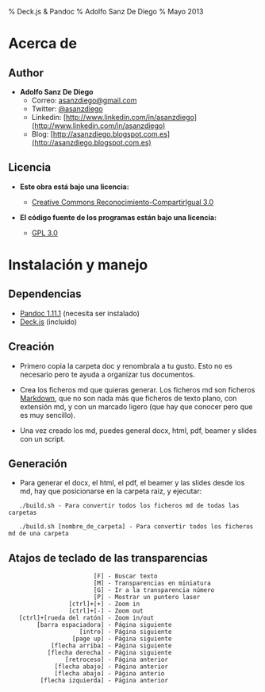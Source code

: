 % Deck.js & Pandoc
% Adolfo Sanz De Diego
% Mayo 2013

# Acerca de

## Author

- **Adolfo Sanz De Diego**
    - Correo: [asanzdiego@gmail.com](mailto:asanzdiego@gmail.com)
    - Twitter: [@asanzdiego](http://twitter.com/asanzdiego)
    - Linkedin: [http://www.linkedin.com/in/asanzdiego](http://www.linkedin.com/in/asanzdiego)
    - Blog: [http://asanzdiego.blogspot.com.es](http://asanzdiego.blogspot.com.es)

## Licencia

- **Este obra está bajo una licencia:**
    - [Creative Commons Reconocimiento-CompartirIgual 3.0](http://creativecommons.org/licenses/by-sa/3.0/es/)

- **El código fuente de los programas están bajo una licencia:**
    - [GPL 3.0](http://www.viti.es/gnu/licenses/gpl.html)

# Instalación y manejo

## Dependencias

- [Pandoc 1.11.1](http://johnmacfarlane.net/pandoc/) (necesita ser instalado)
- [Deck.js](http://imakewebthings.com/deck.js/) (incluido)

## Creación

- Primero copia la carpeta doc y renombrala a tu gusto. Esto no es necesario pero
  te ayuda a organizar tus documentos.

- Crea los ficheros md que quieras generar. Los ficheros md son ficheros
  [Markdown](http://es.wikipedia.org/wiki/Markdown), que no son nada más que
  ficheros de texto plano, con extensión md, y con un marcado ligero (que hay
  que conocer pero que es muy sencillo).

- Una vez creado los md, puedes general docx, html, pdf, beamer y slides con un script.

## Generación

- Para generar el docx, el html, el pdf, el beamer y las slides desde los md,
  hay que posicionarse en la carpeta raiz, y ejecutar:

~~~
   ./build.sh - Para convertir todos los ficheros md de todas las carpetas
~~~

~~~
   ./build.sh [nombre_de_carpeta] - Para convertir todos los ficheros md de una carpeta
~~~

## Atajos de teclado de las transparencias

~~~
                        [F] - Buscar texto
                        [M] - Transparencias en miniatura
                        [G] - Ir a la transparencia número
                        [P] - Mostrar un puntero laser
                 [ctrl]+[+] - Zoom in
                 [ctrl]+[-] - Zoom out
   [ctrl]+[rueda del ratón] - Zoom in/out
        [barra espaciadora] - Página siguiente
                    [intro] - Página siguiente
                  [page up] - Página siguiente
            [flecha arriba] - Página siguiente
           [flecha derecha] - Página siguiente
                [retroceso] - Página anterior
             [flecha abajo] - Página anterior
             [flecha abajo] - Página anterio
         [flecha izquierda] - Página anterior
~~~

